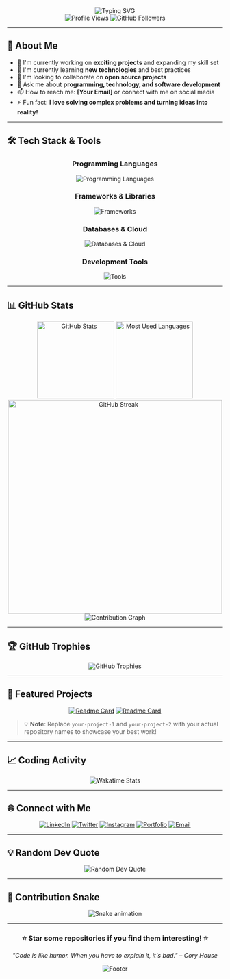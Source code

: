 <div align="center">
  <img src="https://readme-typing-svg.herokuapp.com?font=Fira+Code&size=30&duration=3000&pause=1000&color=F75C7E&center=true&vCenter=true&width=600&lines=Hi+there!+I'm+Ahmad+Rasheed+👋;Software+Developer+%26+Tech+Enthusiast;Welcome+to+my+GitHub+Profile!" alt="Typing SVG" />
</div>

<div align="center">
  <img src="https://komarev.com/ghpvc/?username=Ahmad-Rasheed-01&color=blueviolet&style=flat-square&label=Profile+Views" alt="Profile Views">
  <img src="https://img.shields.io/github/followers/Ahmad-Rasheed-01?style=social" alt="GitHub Followers">
</div>

---

## 🚀 About Me

- 🔭 I'm currently working on **exciting projects** and expanding my skill set
- 🌱 I'm currently learning **new technologies** and best practices
- 👯 I'm looking to collaborate on **open source projects**
- 💬 Ask me about **programming, technology, and software development**
- 📫 How to reach me: **[Your Email]** or connect with me on social media
- ⚡ Fun fact: **I love solving complex problems and turning ideas into reality!**

---

## 🛠️ Tech Stack & Tools

<div align="center">

### Programming Languages
<img src="https://skillicons.dev/icons?i=python,javascript,java,cpp,c,html,css" alt="Programming Languages" />

### Frameworks & Libraries
<img src="https://skillicons.dev/icons?i=react,nodejs,express,django,flask,bootstrap" alt="Frameworks" />

### Databases & Cloud
<img src="https://skillicons.dev/icons?i=mysql,postgresql,mongodb,firebase,docker" alt="Databases & Cloud" />

### Development Tools
<img src="https://skillicons.dev/icons?i=git,github,vscode,linux,figma,postman" alt="Tools" />

</div>

---

## 📊 GitHub Stats

<div align="center">
  <img src="https://github-readme-stats.vercel.app/api?username=Ahmad-Rasheed-01&show_icons=true&theme=radical&hide_border=true&count_private=true" alt="GitHub Stats" height="180">
  <img src="https://github-readme-stats.vercel.app/api/top-langs/?username=Ahmad-Rasheed-01&layout=compact&theme=radical&hide_border=true&langs_count=10&include_all_commits=true&count_private=true&card_width=320" alt="Most Used Languages" height="180">
</div>

<!--
<div align="center">
  <img src="https://github-readme-stats.vercel.app/api/top-langs/?username=Ahmad-Rasheed-01&layout=donut&theme=radical&hide_border=true&langs_count=8&include_all_commits=true&count_private=true" alt="Language Distribution" height="200">
</div>
-->

<div align="center">
  <img src="https://streak-stats.demolab.com/?user=Ahmad-Rasheed-01&theme=radical&hide_border=true" alt="GitHub Streak" width="500">
</div>

<div align="center">
  <img src="https://github-readme-activity-graph.vercel.app/graph?username=Ahmad-Rasheed-01&theme=redical&hide_border=true&custom_title=Ahmad's%20Contribution%20Graph" alt="Contribution Graph">
</div>

---

## 🏆 GitHub Trophies

<div align="center">
  <img src="https://github-profile-trophy.vercel.app/?username=Ahmad-Rasheed-01&theme=radical&no-frame=true&no-bg=false&margin-w=4" alt="GitHub Trophies">
</div>

---

## 🚀 Featured Projects

<div align="center">

[![Readme Card](https://github-readme-stats.vercel.app/api/pin/?username=Ahmad-Rasheed-01&repo=your-project-1&theme=radical&hide_border=true)](https://github.com/Ahmad-Rasheed-01/your-project-1)
[![Readme Card](https://github-readme-stats.vercel.app/api/pin/?username=Ahmad-Rasheed-01&repo=your-project-2&theme=radical&hide_border=true)](https://github.com/Ahmad-Rasheed-01/your-project-2)

</div>

> 💡 **Note**: Replace `your-project-1` and `your-project-2` with your actual repository names to showcase your best work!

---

## 📈 Coding Activity

<div align="center">
  <img src="https://github-readme-stats.vercel.app/api/wakatime?username=Ahmad-Rasheed-01&theme=radical&hide_border=true" alt="Wakatime Stats">
</div>

---

## 🌐 Connect with Me

<div align="center">

[![LinkedIn](https://img.shields.io/badge/LinkedIn-0077B5?style=for-the-badge&logo=linkedin&logoColor=white)](https://linkedin.com/in/your-linkedin)
[![Twitter](https://img.shields.io/badge/Twitter-1DA1F2?style=for-the-badge&logo=twitter&logoColor=white)](https://twitter.com/your-twitter)
[![Instagram](https://img.shields.io/badge/Instagram-E4405F?style=for-the-badge&logo=instagram&logoColor=white)](https://instagram.com/your-instagram)
[![Portfolio](https://img.shields.io/badge/Portfolio-FF5722?style=for-the-badge&logo=todoist&logoColor=white)](https://your-portfolio.com)
[![Email](https://img.shields.io/badge/Email-D14836?style=for-the-badge&logo=gmail&logoColor=white)](mailto:your-email@example.com)

</div>

---

## 💡 Random Dev Quote

<div align="center">
  <img src="https://quotes-github-readme.vercel.app/api?type=horizontal&theme=radical" alt="Random Dev Quote">
</div>

---

## 🐍 Contribution Snake

<div align="center">
  <img src="https://raw.githubusercontent.com/Ahmad-Rasheed-01/Ahmad-Rasheed-01/output/github-contribution-grid-snake.svg" alt="Snake animation">
</div>

---

<div align="center">
  <h3>⭐ Star some repositories if you find them interesting! ⭐</h3>
  <p><em>"Code is like humor. When you have to explain it, it's bad." – Cory House</em></p>
  
  <img src="https://capsule-render.vercel.app/api?type=waving&color=gradient&height=100&section=footer" alt="Footer">
</div>

<!--
-## Hi there 👋

**Ahmad-Rasheed-01/Ahmad-Rasheed-01** is a ✨ _special_ ✨ repository because its `README.md` (this file) appears on your GitHub profile.

Here are some ideas to get you started:

- 🔭 I’m currently working on ...
- 🌱 I’m currently learning ...
- 👯 I’m looking to collaborate on ...
- 🤔 I’m looking for help with ...
- 💬 Ask me about ...
- 📫 How to reach me: ...
- 😄 Pronouns: ...
- ⚡ Fun fact: ...
-->
